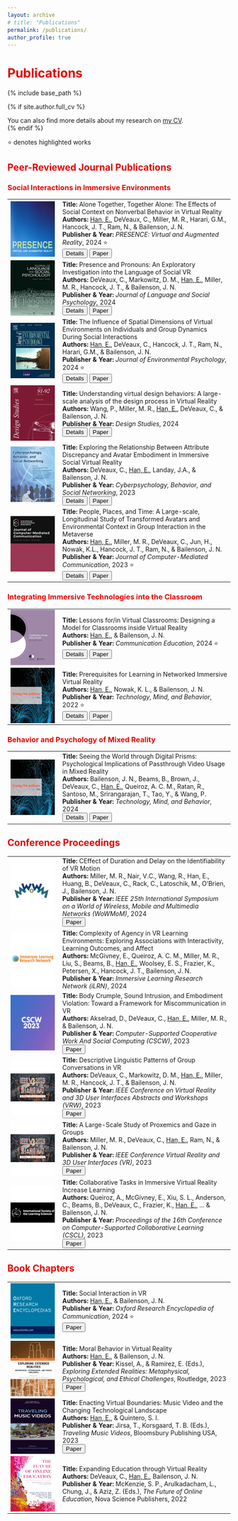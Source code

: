 ```yaml
---
layout: archive
# title: "Publications"
permalink: /publications/
author_profile: true
---
```


<h1 style="color: #E10600">Publications</h1>

{% include base_path %}

{% if site.author.full_cv %}
  <div class="wordwrap">You can also find more details about my research on <a href="{{site.author.full_cv}}">my CV</a>.</div>
{% endif %}


⭐️ denotes highlighted works

<h2 style="color: #E10600">Peer-Reviewed Journal Publications</h2>
<h3 style="color: #E10600">Social Interactions in Immersive Environments</h3>

<!-- Pixel size of images:-200 x 250 pixels --> 
<table style="width: 100%; border-collapse: collapse;">
  <!-- First Row -->
  <tr>
    <td style="padding-right: 10px;">
      <img src="/images/journalCover_presence.png" alt="Journal Cover" style="max-width: 100px; height: auto; display: block;">
    </td>
    <td>
      <b>Title:</b> Alone Together, Together Alone: The Effects of Social Context on Nonverbal Behavior in Virtual Reality<br>
      <b>Authors:</b> <u>Han, E.</u>, DeVeaux, C., Miller, M. R., Harari, G.M., Hancock, J. T., Ram, N., & Bailenson, J. N.<br>
      <b>Publisher & Year:</b> <i>PRESENCE: Virtual and Augmented Reality</i>, 2024 ⭐️<br>
      <button type="button" class="btn btn-primary btn-sm" onclick="window.open('/publications/009-presence-2024', '_blank')">Details</button>
      <button type="button" class="btn btn-primary btn-sm" onclick="window.open('/publications/pdfs/han-presence-2024.pdf', '_blank')">Paper</button>
    </td>
  </tr>
  
  <!-- Second Row -->
  <tr>
    <td style="padding-right: 10px;">
      <img src="/images/journalCover_jlsp.png" alt="Journal Cover" style="max-width: 100px; height: auto; display: block;">
    </td>
    <td>
      <b>Title:</b> Presence and Pronouns: An Exploratory Investigation into the Language of Social VR<br>
      <b>Authors:</b> DeVeaux, C., Markowitz, D. M., <u>Han, E.</u>, Miller, M. R., Hancock, J. T., & Bailenson, J. N.<br>
      <b>Publisher & Year:</b> <i>Journal of Language and Social Psychology</i>, 2024<br>
      <button type="button" class="btn btn-primary btn-sm" onclick="window.open('/publications/008-jlsp-2024', '_blank')">Details</button>
      <button type="button" class="btn btn-primary btn-sm" onclick="window.open('/publications/pdfs/deveaux-jlsp-2024.pdf', '_blank')">Paper</button>
    </td>
  </tr>
  
  <!-- Third Row -->
  <tr>
    <td style="padding-right: 10px;">
      <img src="/images/journalCover_jep.png" alt="Journal Cover" style="max-width: 100px; height: auto; display: block;">
    </td>
    <td>
      <b>Title:</b> The Influence of Spatial Dimensions of Virtual Environments on Individuals and Group Dynamics During Social Interactions<br>
      <b>Authors:</b> <u>Han, E.</u>, DeVeaux, C., Hancock, J. T., Ram, N., Harari, G.M., & Bailenson, J. N.<br>
      <b>Publisher & Year:</b> <i>Journal of Environmental Psychology</i>, 2024 ⭐️<br>
      <button type="button" class="btn btn-primary btn-sm" onclick="window.open('/publications/006-jep-2024', '_blank')">Details</button>
      <button type="button" class="btn btn-primary btn-sm" onclick="window.open('/publications/pdfs/han-jep-2024.pdf', '_blank')">Paper</button>
    </td>
  </tr>
  
  <!-- Fourth Row -->
  <tr>
    <td style="padding-right: 10px;">
      <img src="/images/journalCover_designStudies.png" alt="Journal Cover" style="max-width: 100px; height: auto; display: block;">
    </td>
    <td>
      <b>Title:</b> Understanding virtual design behaviors: A large-scale analysis of the design process in Virtual Reality<br>
      <b>Authors:</b> Wang, P., Miller, M. R., <u>Han, E.</u>, DeVeaux, C., & Bailenson, J. N.<br>
      <b>Publisher & Year:</b> <i>Design Studies</i>, 2024<br>
      <button type="button" class="btn btn-primary btn-sm" onclick="window.open('/publications/004-designstudies-2024', '_blank')">Details</button>
      <button type="button" class="btn btn-primary btn-sm" onclick="window.open('/publications/pdfs/wang-designstudies-2024.pdf', '_blank')">Paper</button>
    </td>
  </tr>
  
  <!-- Fifth Row -->
  <tr>
    <td style="padding-right: 10px;">
      <img src="/images/journalCover_cyberpsych.png" alt="Journal Cover" style="max-width: 100px; height: auto; display: block;">
    </td>
    <td>
      <b>Title:</b> Exploring the Relationship Between Attribute Discrepancy and Avatar Embodiment in Immersive Social Virtual Reality<br>
      <b>Authors:</b> DeVeaux, C., <u>Han, E.</u>, Landay, J.A., & Bailenson, J. N.<br>
      <b>Publisher & Year:</b> <i>Cyberpsychology, Behavior, and Social Networking</i>, 2023<br>
      <button type="button" class="btn btn-primary btn-sm" onclick="window.open('/publications/003-cyberpsych-2023', '_blank')">Details</button>
      <button type="button" class="btn btn-primary btn-sm" onclick="window.open('/publications/pdfs/deveaux-cyberpsych-2023.pdf', '_blank')">Paper</button>
    </td>
  </tr>
  
  <!-- Sixth Row -->
  <tr>
    <td style="padding-right: 10px;">
      <img src="/images/journalCover_jcmc.png" alt="Journal Cover" style="max-width: 100px; height: auto; display: block;">
    </td>
    <td>
      <b>Title:</b> People, Places, and Time: A Large-scale, Longitudinal Study of Transformed Avatars and Environmental Context in Group Interaction in the Metaverse<br>
      <b>Authors:</b> <u>Han, E.</u>, Miller, M. R., DeVeaux, C., Jun, H., Nowak, K.L., Hancock, J. T., Ram, N., & Bailenson, J. N.<br>
      <b>Publisher & Year:</b> <i>Journal of Computer-Mediated Communication</i>, 2023 ⭐️<br>
      <button type="button" class="btn btn-primary btn-sm" onclick="window.open('/publications/002-jcmc-2023', '_blank')">Details</button>
      <button type="button" class="btn btn-primary btn-sm" onclick="window.open('/publications/pdfs/han-jcmc-2023.pdf', '_blank')">Paper</button>
    </td>
  </tr>
</table>

<h3 style="color: #E10600">Integrating Immersive Technologies into the Classroom</h3>

<table style="width: 100%; border-collapse: collapse;">
  <!-- First Row -->
  <tr>
    <td style="padding-right: 10px;">
      <img src="/images/journalCover_commed.png" alt="Journal Cover" style="max-width: 100px; height: auto; display: block;">
    </td>
    <td>
      <b>Title:</b> Lessons for/in Virtual Classrooms: Designing a Model for Classrooms inside Virtual Reality<br>
      <b>Authors:</b> <u>Han, E.</u>, & Bailenson, J. N.<br>
      <b>Publisher & Year:</b> <i>Communication Education</i>, 2024 ⭐️<br>
      <button type="button" class="btn btn-primary btn-sm" onclick="window.open('/publications/007-commed-2024', '_blank')">Details</button>
      <button type="button" class="btn btn-primary btn-sm" onclick="window.open('/publications/pdfs/han-commed-2024.pdf', '_blank')">Paper</button>
    </td>
  </tr>
  
  <!-- Second Row -->
  <tr>
    <td style="padding-right: 10px;">
      <img src="/images/journalCover_tmb.png" alt="Journal Cover" style="max-width: 100px; height: auto; display: block;">
    </td>
    <td>
      <b>Title:</b> Prerequisites for Learning in Networked Immersive Virtual Reality<br>
      <b>Authors:</b> <u>Han, E.</u>, Nowak, K. L., & Bailenson, J. N.<br>
      <b>Publisher & Year:</b> <i>Technology, Mind, and Behavior</i>, 2022 ⭐️<br>
      <button type="button" class="btn btn-primary btn-sm" onclick="window.open('/publications/001-tmb-2022', '_blank')">Details</button>
      <button type="button" class="btn btn-primary btn-sm" onclick="window.open('/publications/pdfs/han-tmb-2022.pdf', '_blank')">Paper</button>
    </td>
  </tr>
</table>


<h3 style="color: #E10600">Behavior and Psychology of Mixed Reality</h3>

<table style="width: 100%; border-collapse: collapse;">
  <!-- First Row -->
  <tr>
    <td style="padding-right: 10px;">
      <img src="/images/journalCover_tmb.png" alt="Journal Cover" style="max-width: 100px; height: auto; display: block;">
    </td>
    <td>
      <b>Title:</b> Seeing the World through Digital Prisms: Psychological Implications of Passthrough Video Usage in Mixed Reality<br>
      <b>Authors:</b> Bailenson, J. N., Beams, B., Brown, J., DeVeaux, C., <u>Han, E.</u>, Queiroz, A. C. M., Ratan, R., Santoso, M., Srirangarajan, T., Tao, Y., & Wang, P.<br>
      <b>Publisher & Year:</b> <i>Technology, Mind, and Behavior</i>, 2024<br>
      <button type="button" class="btn btn-primary btn-sm" onclick="window.open('/publications/005-tmb2-2024', '_blank')">Details</button>
      <button type="button" class="btn btn-primary btn-sm" onclick="window.open('/publications/pdfs/han-tmb-2024.pdf', '_blank')">Paper</button>
    </td>
  </tr>
</table>


<h2 style="color: #E10600">Conference Proceedings</h2>
<table style="width: 100%; border-collapse: collapse;">
   <!-- New Row -->
  <tr>
    <td style="padding-right: 10px;">
      <img src="/images/journalCover_wowmom.png" alt="Journal Cover" style="max-width: 100px; height: auto; display: block;">
    </td>
    <td>
      <b>Title:</b> CEffect of Duration and Delay on the Identifiability of VR Motion<br>
      <b>Authors:</b> Miller, M. R., Nair, V.C., Wang, R., Han, E., Huang, B., DeVeaux, C., Rack, C., Latoschik, M., O’Brien, J., Bailenson, J. N.<br>
      <b>Publisher & Year:</b> <i>IEEE 25th International Symposium on a World of Wireless, Mobile and Multimedia Networks (WoWMoM)</i>, 2024<br>
      <button type="button" class="btn btn-primary btn-sm" onclick="window.open('/publications/pdfs/miller-ieee-identifiability-2024.pdf', '_blank')">Paper</button>
    </td>
  </tr>


  <!-- New Row -->
  <tr>
    <td style="padding-right: 10px;">
      <img src="/images/journalCover_ilrn.png" alt="Journal Cover" style="max-width: 100px; height: auto; display: block;">
    </td>
    <td>
      <b>Title:</b> Complexity of Agency in VR Learning Environments: Exploring Associations with Interactivity, Learning Outcomes, and Affect<br>
      <b>Authors:</b> McGivney, E., Queiroz, A. C. M., Miller, M. R., Liu, S., Beams, B., <u>Han, E.</u>, Woolsey, E. S., Frazier, K., Petersen, X., Hancock, J. T., Bailenson, J. N.<br>
      <b>Publisher & Year:</b> <i>Immersive Learning Research Network (iLRN)</i>, 2024<br>
    </td>
  </tr>
  
  <!-- New Row -->
  <tr>
    <td style="padding-right: 10px;">
      <img src="/images/journalCover_cscw.png" alt="Journal Cover" style="max-width: 100px; height: auto; display: block;">
    </td>
    <td>
      <b>Title:</b> Body Crumple, Sound Intrusion, and Embodiment Violation: Toward a Framework for Miscommunication in VR<br>
      <b>Authors:</b> Akselrad, D., DeVeaux, C., <u>Han, E.</u>, Miller, M. R., & Bailenson, J. N.<br>
      <b>Publisher & Year:</b> <i>Computer-Supported Cooperative Work And Social Computing (CSCW)</i>, 2023<br>
      <button type="button" class="btn btn-primary btn-sm" onclick="window.open('/publications/pdfs/akselrad-cscw-2023.pdf', '_blank')">Paper</button>
    </td>
  </tr>
  
  <!-- New Row -->
  <tr>
    <td style="padding-right: 10px;">
      <img src="/images/journalCover_ieeeVR.png" alt="Journal Cover" style="max-width: 100px; height: auto; display: block;">
    </td>
    <td>
      <b>Title:</b> Descriptive Linguistic Patterns of Group Conversations in VR<br>
      <b>Authors:</b> DeVeaux, C., Markowitz, D. M., <u>Han, E.</u>, Miller, M. R., Hancock, J. T., & Bailenson, J. N.<br>
      <b>Publisher & Year:</b> <i>IEEE Conference on Virtual Reality and 3D User Interfaces Abstracts and Workshops (VRW)</i>, 2023<br>
      <button type="button" class="btn btn-primary btn-sm" onclick="window.open('/publications/pdfs/deveaux-ieee-2023.pdf', '_blank')">Paper</button>
    </td>
  </tr>
  
  <!-- New Row -->
  <tr>
    <td style="padding-right: 10px;">
      <img src="/images/journalCover_ieeeVR.png" alt="Journal Cover" style="max-width: 100px; height: auto; display: block;">
    </td>
    <td>
      <b>Title:</b> A Large-Scale Study of Proxemics and Gaze in Groups<br>
      <b>Authors:</b> Miller, M. R., DeVeaux, C., <u>Han, E.</u>, Ram, N., & Bailenson, J. N.<br>
      <b>Publisher & Year:</b> <i>IEEE Conference Virtual Reality and 3D User Interfaces (VR)</i>, 2023<br>
      <button type="button" class="btn btn-primary btn-sm" onclick="window.open('/publications/pdfs/miller-ieee-2023.pdf', '_blank')">Paper</button>
    </td>
  </tr>
  
  <!-- New Row -->
  <tr>
    <td style="padding-right: 10px;">
      <img src="/images/journalCover_iscl.png" alt="Journal Cover" style="max-width: 100px; height: auto; display: block;">
    </td>
    <td>
      <b>Title:</b> Collaborative Tasks in Immersive Virtual Reality Increase Learning<br>
      <b>Authors:</b> Queiroz, A., McGivney, E., Xiu, S. L., Anderson, C., Beams, B., DeVeaux, C., Frazier, K., <u>Han, E.</u>, ... & Bailenson, J. N.<br>
      <b>Publisher & Year:</b> <i>Proceedings of the 16th Conference on Computer-Supported Collaborative Learning (CSCL)</i>, 2023<br>
      <button type="button" class="btn btn-primary btn-sm" onclick="window.open('/publications/pdfs/queiroz-isls-2023.pdf', '_blank')">Paper</button>
    </td>
  </tr>
</table>




<h2 style="color: #E10600">Book Chapters</h2>

<table style="width: 100%; border-collapse: collapse;">
  <!-- First Row -->
  <tr>
    <td style="padding-right: 10px;">
      <img src="/images/journalCover_ore.png" alt="Journal Cover" style="max-width: 100px; height: auto; display: block;">
    </td>
    <td>
      <b>Title:</b> Social Interaction in VR<br>
      <b>Authors:</b> <u>Han, E.</u>, & Bailenson, J. N.<br>
      <b>Publisher & Year:</b> <i>Oxford Research Encyclopedia of Communication</i>, 2024 ⭐️<br>
      <button type="button" class="btn btn-primary btn-sm" onclick="window.open('/publications/pdfs/han-socialinteraction-2024.pdf', '_blank')">Paper</button>
    </td>
  </tr>
  
  <!-- Second Row -->
  <tr>
    <td style="padding-right: 10px;">
      <img src="/images/journalCover_moralBehavior.png" alt="Journal Cover" style="max-width: 100px; height: auto; display: block;">
    </td>
    <td>
      <b>Title:</b> Moral Behavior in Virtual Reality<br>
      <b>Authors:</b> <u>Han, E.</u>, & Bailenson, J. N.<br>
      <b>Publisher & Year:</b> Kissel, A., & Ramirez, E. (Eds.), <i>Exploring Extended Realities: Metaphysical, Psychological, and Ethical Challenges</i>, Routledge, 2023<br>
      <button type="button" class="btn btn-primary btn-sm" onclick="window.open('/publications/pdfs/han-moralbehavior-2023.pdf', '_blank')">Paper</button>
    </td>
  </tr>
  
  <!-- Third Row -->
  <tr>
    <td style="padding-right: 10px;">
      <img src="/images/journalCover_musicVideos.png" alt="Journal Cover" style="max-width: 100px; height: auto; display: block;">
    </td>
    <td>
      <b>Title:</b> Enacting Virtual Boundaries: Music Video and the Changing Technological Landscape<br>
      <b>Authors:</b> <u>Han, E.</u>, & Quintero, S. I.<br>
      <b>Publisher & Year:</b> Jirsa, T., Korsgaard, T. B. (Eds.), <i>Traveling Music Videos</i>, Bloomsbury Publishing USA, 2023<br>
      <button type="button" class="btn btn-primary btn-sm" onclick="window.open('/publications/pdfs/han-musicvideos-2023.pdf', '_blank')">Paper</button>
    </td>
  </tr>
  
  <!-- Fourth Row -->
  <tr>
    <td style="padding-right: 10px;">
      <img src="/images/journalCover_onlineEducation.png" alt="Journal Cover" style="max-width: 100px; height: auto; display: block;">
    </td>
    <td>
      <b>Title:</b> Expanding Education through Virtual Reality<br>
      <b>Authors:</b> DeVeaux, C., <u>Han, E.</u>, Bailenson, J. N.<br>
      <b>Publisher & Year:</b> McKenzie, S. P., Arulkadacham, L., Chung, J., & Aziz, Z. (Eds.), <i>The Future of Online Education</i>, Nova Science Publishers, 2022<br>
    </td>
  </tr>
</table>



<!--{% for post in site.publications reversed %}
  {% include archive-single.html %}
{% endfor %} -->

<!-- {% assign sorted_publications = site.publications | sort: 'path' %}
{% for post in sorted_publications %}
  {% include archive-single.html %}
{% endfor %} -->

